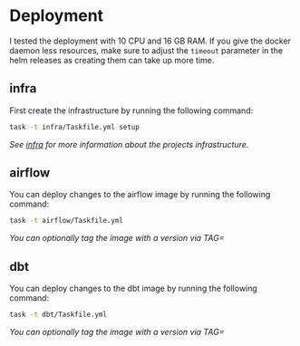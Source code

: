 # Deployment

I tested the deployment with 10 CPU and 16 GB RAM. If you give the docker daemon less resources, make sure to adjust the `timeout` parameter in the helm releases as creating them can take up more time.

## infra

First create the infrastructure by running the following command:
```bash
task -t infra/Taskfile.yml setup
```
_See [infra](infra/README.md) for more information about the projects infrastructure._

## airflow

You can deploy changes to the airflow image by running the following command:
```bash
task -t airflow/Taskfile.yml
```
_You can optionally tag the image with a version via TAG=<version>_

## dbt

You can deploy changes to the dbt image by running the following command:
```bash
task -t dbt/Taskfile.yml
```
_You can optionally tag the image with a version via TAG=<version>_
